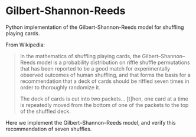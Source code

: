 # Gilbert-Shannon-Reeds

Python implementation of the Gilbert-Shannon-Reeds model for shuffling playing cards.

From Wikipedia:

> In the mathematics of shuffling playing cards,
the Gilbert–Shannon–Reeds model is a probability distribution on riffle shuffle permutations
that has been reported to be a good match for experimentally observed outcomes of human shuffling,
and that forms the basis for a recommendation
that a deck of cards should be riffled seven times in order to thoroughly randomize it.
>
> The deck of cards is cut into two packets...
[t]hen, one card at a time is repeatedly moved
from the bottom of one of the packets to the top of the shuffled deck.

Here we implement the Gilbert–Shannon–Reeds model, and verify this recommendation of seven shuffles.
